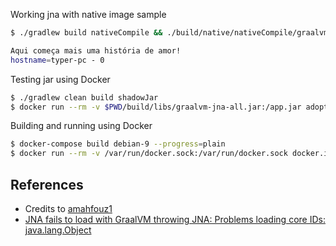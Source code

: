 Working jna with native image sample

```bash
$ ./gradlew build nativeCompile && ./build/native/nativeCompile/graalvm-jna

Aqui começa mais uma história de amor!
hostname=typer-pc - 0
```

Testing jar using Docker

```bash
$ ./gradlew clean build shadowJar
$ docker run --rm -v $PWD/build/libs/graalvm-jna-all.jar:/app.jar adoptopenjdk/openjdk8:x86_64-ubuntu-jre8u362-b09 java -jar /app.jar
```

Building and running using Docker

```bash
$ docker-compose build debian-9 --progress=plain
$ docker run --rm -v /var/run/docker.sock:/var/run/docker.sock docker.io/library/jna-debian-9
```

## References
* Credits to [amahfouz1][1]
* [JNA fails to load with GraalVM throwing JNA: Problems loading core IDs: java.lang.Object][2]

[1]: https://github.com/amahfouz1/jna-graalvm
[2]: https://github.com/oracle/graal/issues/2261
